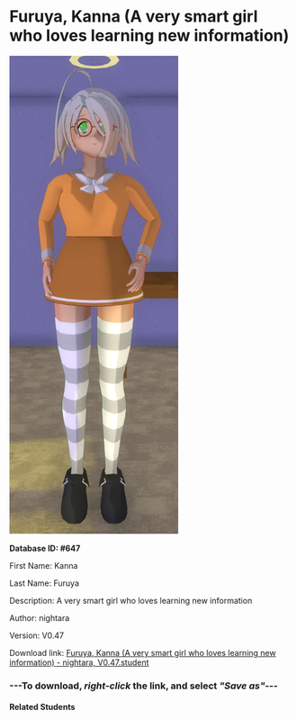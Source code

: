 # Furuya, Kanna (A very smart girl who loves learning new information)

<img src="Files/Furuya, Kanna (A very smart girl who loves learning new information).png" title="Furuya, Kanna (A very smart girl who loves learning new information) - nightara, V0.47">

**Database ID: #647**

First Name: Kanna

Last Name: Furuya

Description: A very smart girl who loves learning new information

Author: nightara

Version: V0.47

Download link: <a href="https://raw.githubusercontent.com/Arbiter1223/Daigaku-Gurashi-Custom-Students/master/Students/Files/Furuya%2C%20Kanna%20(A%20very%20smart%20girl%20who%20loves%20learning%20new%20information)%20-%20nightara%2C%20V0.47.student">Furuya, Kanna (A very smart girl who loves learning new information) - nightara, V0.47.student</a>

### ---**To download, _right-click_ the link, and select _"Save as"_**---

#### Related Students

